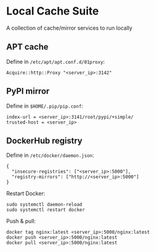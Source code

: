 # Local Cache Suite

A collection of cache/mirror services to run locally

## APT cache

Define in `/etc/apt/apt.conf.d/01proxy`:

```
Acquire::http::Proxy "<server_ip>:3142"
```

## PyPI mirror

Define in `$HOME/.pip/pip.conf`:

```
index-url = <server_ip>:3141/root/pypi/+simple/
trusted-host = <server_ip>
```

## DockerHub registry

Define in `/etc/docker/daemon.json`:

```
{
  "insecure-registries": ["<server_ip>:5000"],
  "registry-mirrors": ["http://<server_ip>:5000"]
}
```

Restart Docker:

```
sudo systemctl daemon-reload
sudo systemctl restart docker
```

Push & pull:

```
docker tag nginx:latest <server_ip>:5000/nginx:latest
docker push <server_ip>:5000/nginx:latest
docker pull <server_ip>:5000/nginx:latest
```
